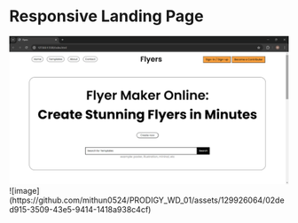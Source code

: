 <h1>Responsive Landing Page</h1>
<img src="image.png">
![image](https://github.com/mithun0524/PRODIGY_WD_01/assets/129926064/02ded915-3509-43e5-9414-1418a938c4cf)
